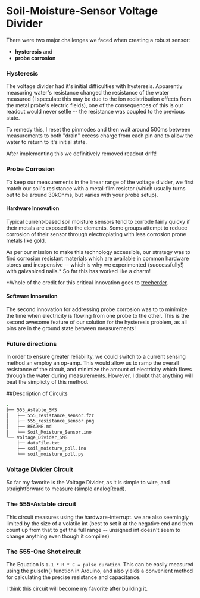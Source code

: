 Soil-Moisture-Sensor Voltage Divider
====================================

There were two major challenges we faced when creating a robust sensor:
* **hysteresis**  and
* **probe corrosion**


### Hysteresis
The voltage divider had it's initial difficulties with hysteresis.  Apparently measuring water's resistance changed the resistance of the water measured (I speculate this may be due to the ion redistribution effects from the metal probe's electric fields), one of the consequences of this is our readout would never setlle -- the resistance was coupled to the previous state.

To remedy this, I reset the pinmodes and then wait around 500ms between measurements to both "drain" excess charge from each pin and to allow the water to return to it's initial state.


After implementing this we definitively removed readout drift! 


### Probe Corrosion

To keep our measurements in the linear range of the voltage divider, we first match our soil's resistance with a metal-film resistor (which usually turns out to be around 30kOhms, but varies with your probe setup).

#### Hardware Innovation 


Typical current-based soil moisture sensors tend to corrode fairly quicky if their metals are exposed to the elements.  Some groups attempt to reduce corrosion of their sensor through electroplating with less corrosion prone metals like gold. 

As per our mission to make this technology accessible, our strategy was to find corrosion resistant materials which are available in common hardware stores and inexpensive -- which is why we experimented (successfully!) with galvanized nails.*  So far this has worked like a charm!

*Whole of the credit for this critical innovation goes to [treeherder](https://github.com/treeherder).


#### Software Innovation

The second innovation for addressing probe corrosion was to to minimize the time when electricity is flowing from one probe to the other.  This is the second awesome feature of our solution for the hysteresis problem, as all pins are in the ground state between measurements!


### Future directions

In order to ensure greater reliability, we could switch to a current sensing method an employ an op-amp.  This would allow us to ramp the overall resistance of the circuit, and minimize the amount of electricity which flows through the water during measurements.  However, I doubt that anything will beat the simplicty of this method.





##Description of Circuits

```bash
.
├── 555_Astable_SMS
│   ├── 555_resistance_sensor.fzz
│   ├── 555_resistance_sensor.png
│   ├── README.md
│   └── Soil_Moisture_Sensor.ino
└── Voltage_Divider_SMS
    ├── dataFile.txt
    ├── soil_moisture_poll.ino
    └── soil_moisture_poll.py

```
### Voltage Divider Circuit
So far my favorite is the Voltage Divider, as it is simple to wire, and straightforward to measure (simple analogRead).

### The 555-Astable circuit

This circuit measures using the hardware-interrupt.
we are also seemingly limited by the size of a volatile int (best to set it at the negative end and then count up from that to get the full range -- unsigned int doesn't seem to change anything even though it compiles)

### The 555-One Shot circuit

The Equation is `1.1 * R * C = pulse duration`.  This can be easily measured using the pulseIn() function in Arduino, and also yields a convenient method for calculating the precise resistance and capacitance.

I think this circuit will become my favorite after building it.


